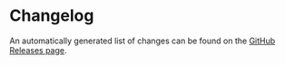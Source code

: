 # Changelog

An automatically generated list of changes can be found on the [GitHub Releases page](https://github.com/nginxinc/nginx-ingress-helm-operator/releases).
